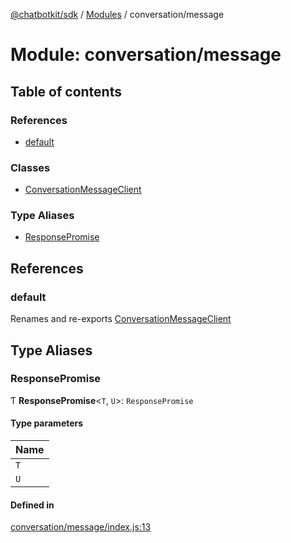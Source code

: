 [@chatbotkit/sdk](../README.md) / [Modules](../modules.md) / conversation/message

# Module: conversation/message

## Table of contents

### References

- [default](conversation_message.md#default)

### Classes

- [ConversationMessageClient](../classes/conversation_message.ConversationMessageClient.md)

### Type Aliases

- [ResponsePromise](conversation_message.md#responsepromise)

## References

### default

Renames and re-exports [ConversationMessageClient](../classes/conversation_message.ConversationMessageClient.md)

## Type Aliases

### ResponsePromise

Ƭ **ResponsePromise**\<`T`, `U`\>: `ResponsePromise`

#### Type parameters

| Name |
| :------ |
| `T` |
| `U` |

#### Defined in

[conversation/message/index.js:13](https://github.com/chatbotkit/node-sdk/blob/ae269f9/packages/sdk/src/conversation/message/index.js#L13)
